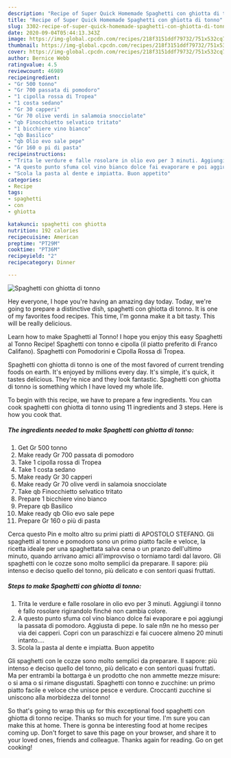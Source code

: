 ```yaml
---
description: "Recipe of Super Quick Homemade Spaghetti con ghiotta di tonno"
title: "Recipe of Super Quick Homemade Spaghetti con ghiotta di tonno"
slug: 3302-recipe-of-super-quick-homemade-spaghetti-con-ghiotta-di-tonno
date: 2020-09-04T05:44:13.343Z
image: https://img-global.cpcdn.com/recipes/218f3151ddf79732/751x532cq70/spaghetti-con-ghiotta-di-tonno-recipe-main-photo.jpg
thumbnail: https://img-global.cpcdn.com/recipes/218f3151ddf79732/751x532cq70/spaghetti-con-ghiotta-di-tonno-recipe-main-photo.jpg
cover: https://img-global.cpcdn.com/recipes/218f3151ddf79732/751x532cq70/spaghetti-con-ghiotta-di-tonno-recipe-main-photo.jpg
author: Bernice Webb
ratingvalue: 4.5
reviewcount: 46989
recipeingredient:
- "Gr 500 tonno"
- "Gr 700 passata di pomodoro"
- "1 cipolla rossa di Tropea"
- "1 costa sedano"
- "Gr 30 capperi"
- "Gr 70 olive verdi in salamoia snocciolate"
- "qb Finocchietto selvatico tritato"
- "1 bicchiere vino bianco"
- "qb Basilico"
- "qb Olio evo sale pepe"
- "Gr 160 o pi di pasta"
recipeinstructions:
- "Trita le verdure e falle rosolare in olio evo per 3 minuti. Aggiungi il tonno è fallo rosolare rigirandolo finché non cambia colore."
- "A questo punto sfuma col vino bianco dolce fai evaporare e poi aggiungi la passata di pomodoro. Aggiusta di pepe. Io sale n9n ne ho messo per via dei capperi. Copri con un paraschizzi e fai cuocere almeno 20 minuti intanto...."
- "Scola la pasta al dente e impiatta. Buon appetito"
categories:
- Recipe
tags:
- spaghetti
- con
- ghiotta

katakunci: spaghetti con ghiotta 
nutrition: 192 calories
recipecuisine: American
preptime: "PT29M"
cooktime: "PT36M"
recipeyield: "2"
recipecategory: Dinner

---
```



![Spaghetti con ghiotta di tonno](https://img-global.cpcdn.com/recipes/218f3151ddf79732/751x532cq70/spaghetti-con-ghiotta-di-tonno-recipe-main-photo.jpg)

Hey everyone, I hope you're having an amazing day today. Today, we're going to prepare a distinctive dish, spaghetti con ghiotta di tonno. It is one of my favorites food recipes. This time, I'm gonna make it a bit tasty. This will be really delicious.

Learn how to make Spaghetti al Tonno! I hope you enjoy this easy Spaghetti al Tonno Recipe! Spaghetti con tonno e cipolla (il piatto preferito di Franco Califano). Spaghetti con Pomodorini e Cipolla Rossa di Tropea.

Spaghetti con ghiotta di tonno is one of the most favored of current trending foods on earth. It's enjoyed by millions every day. It's simple, it's quick, it tastes delicious. They're nice and they look fantastic. Spaghetti con ghiotta di tonno is something which I have loved my whole life.


To begin with this recipe, we have to prepare a few ingredients. You can cook spaghetti con ghiotta di tonno using 11 ingredients and 3 steps. Here is how you cook that.

<!--inarticleads1-->

##### The ingredients needed to make Spaghetti con ghiotta di tonno:

1. Get Gr 500 tonno
1. Make ready Gr 700 passata di pomodoro
1. Take 1 cipolla rossa di Tropea
1. Take 1 costa sedano
1. Make ready Gr 30 capperi
1. Make ready Gr 70 olive verdi in salamoia snocciolate
1. Take qb Finocchietto selvatico tritato
1. Prepare 1 bicchiere vino bianco
1. Prepare qb Basilico
1. Make ready qb Olio evo sale pepe
1. Prepare Gr 160 o più di pasta


Cerca questo Pin e molto altro su primi piatti di APOSTOLO STEFANO. Gli spaghetti al tonno e pomodoro sono un primo piatto facile e veloce, la ricetta ideale per una spaghettata salva cena o un pranzo dell&#39;ultimo minuto, quando arrivano amici all&#39;improvviso o torniamo tardi dal lavoro. Gli spaghetti con le cozze sono molto semplici da preparare. Il sapore: più intenso e deciso quello del tonno, più delicato e con sentori quasi fruttati. 

<!--inarticleads2-->

##### Steps to make Spaghetti con ghiotta di tonno:

1. Trita le verdure e falle rosolare in olio evo per 3 minuti. Aggiungi il tonno è fallo rosolare rigirandolo finché non cambia colore.
1. A questo punto sfuma col vino bianco dolce fai evaporare e poi aggiungi la passata di pomodoro. Aggiusta di pepe. Io sale n9n ne ho messo per via dei capperi. Copri con un paraschizzi e fai cuocere almeno 20 minuti intanto....
1. Scola la pasta al dente e impiatta. Buon appetito


Gli spaghetti con le cozze sono molto semplici da preparare. Il sapore: più intenso e deciso quello del tonno, più delicato e con sentori quasi fruttati. Ma per entrambi la bottarga è un prodotto che non ammette mezze misure: o si ama o si rimane disgustati. Spaghetti con tonno e zucchine: un primo piatto facile e veloce che unisce pesce e verdure. Croccanti zucchine si uniscono alla morbidezza del tonno! 

So that's going to wrap this up for this exceptional food spaghetti con ghiotta di tonno recipe. Thanks so much for your time. I'm sure you can make this at home. There is gonna be interesting food at home recipes coming up. Don't forget to save this page on your browser, and share it to your loved ones, friends and colleague. Thanks again for reading. Go on get cooking!
